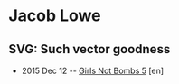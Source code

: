 # Jacob Lowe

## SVG: Such vector goodness
- 2015 Dec 12 -- [Girls Not Bombs 5](https://www.youtube.com/watch?v=gG-_blRwApQ) [en]   
